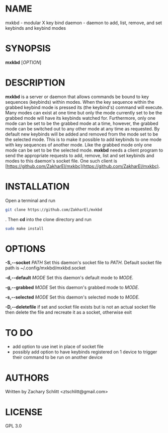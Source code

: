 # NAME

mxkbd - modular X key bind daemon - daemon to add, list, remove, and set keybinds and keybind modes

# SYNOPSIS

**mxkbd** [*OPTION*]

# DESCRIPTION

**mxkbd** is a server or daemon that allows commands be bound to key sequences (keybinds) within modes. When the key sequence within the grabbed keybind mode is pressed its (the keybind\'s) command will execute. Many modes can exist at one time but only the mode currently set to be the grabbed mode will have its keybinds watched for. Furthermore, only one mode can be set to be the grabbed mode at a time, however, the grabbed mode can be switched out to any other mode at any time as requested. By default new keybinds will be added and removed from the mode set to be the selected mode. This is to make it possible to add keybinds to one mode with key sequences of another mode. Like the grabbed mode only one mode can be set to be the selected mode. **mxkbd** needs a client program to send the appropriate requests to add, remove, list and set keybinds and modes to this daemon\'s socket file. One such client is [https://github.com/ZakharEl/mxkbc](https://github.com/ZakharEl/mxkbc).

# INSTALLATION

Open a terminal and run
```sh
git clone https://github.com/ZakharEl/mxkbd
```
. Then **cd** into the clone directory and run
```sh
sudo make install
```

# OPTIONS

**-S,--socket** *PATH*
Set this daemon's socket file to *PATH.* Default socket file path is \~/.config/mxkbd/mxkbd.socket

**-d,--default** *MODE*
Set this daemon's default mode to *MODE.*

**-g,--grabbed** *MODE*
Set this daemon's grabbed mode to *MODE.*

**-s,--selected** *MODE*
Set this daemon's selected mode to *MODE.*

**-D,--deletefile**
if set and socket file exists but is not an actual socket file then delete the file and recreate it as a socket, otherwise exit

# TO DO

- add option to use inet in place of socket file
- possibly add option to have keybinds registered on 1 device to trigger their command to be run on another device

# AUTHORS

Written by Zachary Schlitt \<ztschlitt\@gmail.com>

# LICENSE

GPL 3.0
